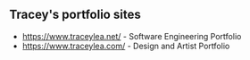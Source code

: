 ## Tracey's portfolio sites

* https://www.traceylea.net/ - Software Engineering Portfolio
* https://www.traceylea.com/ - Design and Artist Portfolio
